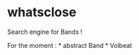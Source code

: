 whatsclose
==========

Search engine for Bands !

For the moment :
    * abstract Band
    * Volbeat